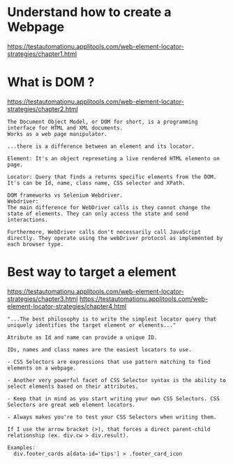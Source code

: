 # Understand how to create a Webpage

https://testautomationu.applitools.com/web-element-locator-strategies/chapter1.html

# What is DOM ?

https://testautomationu.applitools.com/web-element-locator-strategies/chapter2.html

``` code
The Document Object Model, or DOM for short, is a programming interface for HTML and XML documents.
Works as a web page manipulator.

...there is a difference between an element and its locator.

Element: It's an object represeting a live rendered HTML elemento on page.

Locator: Query that finds a returns specific elements from the DOM. It's can be Id, name, class name, CSS selector and XPath.

DOM frameworks vs Selenium Webdriver.
Webdriver:
The main difference for WebDriver calls is they cannot change the state of elements. They can only access the state and send interactions.

Furthermore, WebDriver calls don't necessarily call JavaScript directly. They operate using the webDriver protocol as implemented by each browser type.
```

# Best way to target a element
https://testautomationu.applitools.com/web-element-locator-strategies/chapter3.html
https://testautomationu.applitools.com/web-element-locator-strategies/chapter4.html

```
"...The best philosophy is to write the simplest locator query that uniquely identifies the target element or elements..."

Atribute as Id and name can provide a unique ID.

IDs, names and class names are the easiest locators to use.

- CSS Selectors are expressions that use pattern matching to find elements on a webpage.

- Another very powerful facet of CSS Selector syntax is the ability to select elements based on their attributes.

- Keep that in mind as you start writing your own CSS Selectors. CSS Selectors are great web element locators.

- Always makes you're to test your CSS Selectors when writing them.

If I use the arrow bracket (>), that forces a direct parent-child relationship (ex. div.cw > div.result).

Examples:
  div.footer_cards a[data-id='tips'] > .footer_card_icon


```
